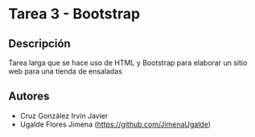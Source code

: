 # Tarea 3 - Bootstrap

## Descripción

Tarea larga que se hace uso de HTML y Bootstrap para elaborar un sitio web  para una tienda de ensaladas


## Autores
* Cruz González Irvin Javier
* Ugalde Flores Jimena (https://github.com/JimenaUgalde)